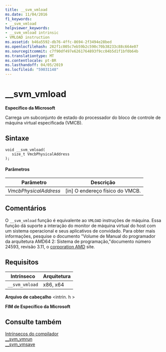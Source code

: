```yaml
---
title: __svm_vmload
ms.date: 11/04/2016
f1_keywords:
- __svm_vmload
helpviewer_keywords:
- __svm_vmload intrinsic
- VMLOAD instruction
ms.assetid: b46a5592-db76-4ffc-8694-2f3494e28bed
ms.openlocfilehash: 282f1c005c7eb59b2c590c70b38233c88c664e07
ms.sourcegitcommit: c7f90df497e6261764893f9cc04b5d1f1bf0b64b
ms.translationtype: MT
ms.contentlocale: pt-BR
ms.lasthandoff: 04/05/2019
ms.locfileid: "59031148"
---
```

# <a name="svmvmload"></a>__svm_vmload

**Específico da Microsoft**

Carrega um subconjunto de estado do processador do bloco de controle de máquina virtual especificada (VMCB).

## <a name="syntax"></a>Sintaxe

```
void __svm_vmload(
   size_t VmcbPhysicalAddress
);
```

#### <a name="parameters"></a>Parâmetros

|Parâmetro|Descrição|
|---------------|-----------------|
|*VmcbPhysicalAddress*|[in] O endereço físico do VMCB.|

## <a name="remarks"></a>Comentários

O `__svm_vmload` função é equivalente ao `VMLOAD` instruções de máquina. Essa função dá suporte a interação do monitor de máquina virtual do host com um sistema operacional e seus aplicativos de convidado. Para obter mais informações, pesquise o documento "Volume de Manual do programador da arquitetura AMD64 2: Sistema de programação,"documento número 24593, revisão 3.11, o [corporation AMD](https://developer.amd.com/resources/developer-guides-manuals/) site.

## <a name="requirements"></a>Requisitos

|Intrínseco|Arquitetura|
|---------------|------------------|
|`__svm_vmload`|x86, x64|

**Arquivo de cabeçalho** \<intrin. h >

**FIM de Específico da Microsoft**

## <a name="see-also"></a>Consulte também

[Intrínsecos do compilador](../intrinsics/compiler-intrinsics.md)<br/>
[__svm_vmrun](../intrinsics/svm-vmrun.md)<br/>
[__svm_vmsave](../intrinsics/svm-vmsave.md)
